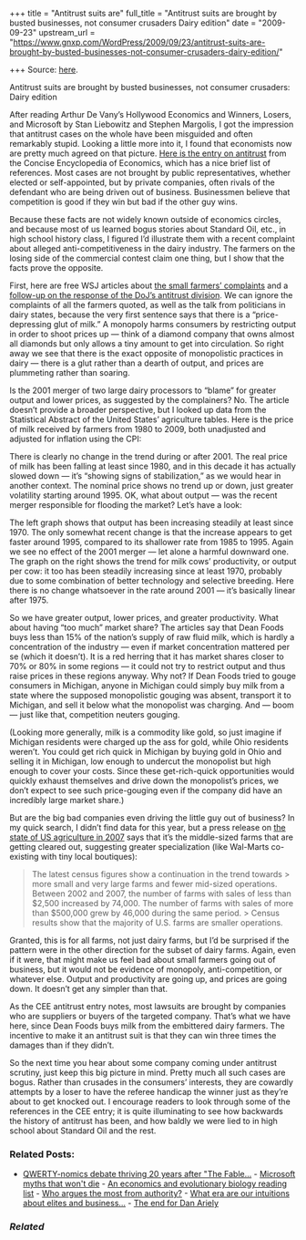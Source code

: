 +++
title = "Antitrust suits are"
full_title = "Antitrust suits are brought by busted businesses, not consumer crusaders Dairy edition"
date = "2009-09-23"
upstream_url = "https://www.gnxp.com/WordPress/2009/09/23/antitrust-suits-are-brought-by-busted-businesses-not-consumer-crusaders-dairy-edition/"

+++
Source: [here](https://www.gnxp.com/WordPress/2009/09/23/antitrust-suits-are-brought-by-busted-businesses-not-consumer-crusaders-dairy-edition/).

Antitrust suits are brought by busted businesses, not consumer crusaders: Dairy edition

[](http://farm3.static.flickr.com/2444/3949188377_2871fcaf83.jpg)After reading Arthur De Vany’s Hollywood Economics and Winners, Losers, and Microsoft by Stan Liebowitz and Stephen Margolis, I got the impression that antitrust cases on the whole have been misguided and often remarkably stupid. Looking a little more into it, I found that economists now are pretty much agreed on that picture. [Here is the entry on antitrust](http://www.econlib.org/library/Enc/Antitrust.html) from the Concise Encyclopedia of Economics, which has a nice brief list of references. Most cases are not brought by public representatives, whether elected or self-appointed, but by private companies, often rivals of the defendant who are being driven out of business. Businessmen believe that competition is good if they win but bad if the other guy wins.

Because these facts are not widely known outside of economics circles, and because most of us learned bogus stories about Standard Oil, etc., in high school history class, I figured I’d illustrate them with a recent complaint about alleged anti-competitiveness in the dairy industry. The farmers on the losing side of the commercial contest claim one thing, but I show that the facts prove the opposite.

First, here are free WSJ articles about [the small farmers’ complaints](http://online.wsj.com/article/SB125314377665317635.html) and a [follow-up on the response of the DoJ’s antitrust division](http://online.wsj.com/article/SB125349565131026737.html). We can ignore the complaints of all the farmers quoted, as well as the talk from politicians in dairy states, because the very first sentence says that there is a “price-depressing glut of milk.” A monopoly harms consumers by restricting output in order to shoot prices up — think of a diamond company that owns almost all diamonds but only allows a tiny amount to get into circulation. So right away we see that there is the exact opposite of monopolistic practices in dairy — there is a glut rather than a dearth of output, and prices are plummeting rather than soaring.

Is the 2001 merger of two large dairy processors to “blame” for greater output and lower prices, as suggested by the complainers? No. The article doesn’t provide a broader perspective, but I looked up data from the Statistical Abstract of the United States’ agriculture tables. Here is the price of milk received by farmers from 1980 to 2009, both unadjusted and adjusted for inflation using the CPI:

[](http://farm3.static.flickr.com/2424/3949968752_dc982fc26c.jpg)

There is clearly no change in the trend during or after 2001. The real price of milk has been falling at least since 1980, and in this decade it has actually slowed down — it’s “showing signs of stabilization,” as we would hear in another context. The nominal price shows no trend up or down, just greater volatility starting around 1995. OK, what about output — was the recent merger responsible for flooding the market? Let’s have a look:

[](http://farm4.static.flickr.com/3509/3949968766_8de83615e9.jpg)

The left graph shows that output has been increasing steadily at least since 1970. The only somewhat recent change is that the increase appears to get faster around 1995, compared to its shallower rate from 1985 to 1995. Again we see no effect of the 2001 merger — let alone a harmful downward one. The graph on the right shows the trend for milk cows’ productivity, or output per cow: it too has been steadily increasing since at least 1970, probably due to some combination of better technology and selective breeding. Here there is no change whatsoever in the rate around 2001 — it’s basically linear after 1975.

So we have greater output, lower prices, and greater productivity. What about having “too much” market share? The articles say that Dean Foods buys less than 15% of the nation’s supply of raw fluid milk, which is hardly a concentration of the industry — even if market concentration mattered per se (which it doesn’t). It is a red herring that it has market shares closer to 70% or 80% in some regions — it could not try to restrict output and thus raise prices in these regions anyway. Why not? If Dean Foods tried to gouge consumers in Michigan, anyone in Michigan could simply buy milk from a state where the supposed monopolistic gouging was absent, transport it to Michigan, and sell it below what the monopolist was charging. And — boom — just like that, competition neuters gouging.

(Looking more generally, milk is a commodity like gold, so just imagine if Michigan residents were charged up the ass for gold, while Ohio residents weren’t. You could get rich quick in Michigan by buying gold in Ohio and selling it in Michigan, low enough to undercut the monopolist but high enough to cover your costs. Since these get-rich-quick opportunities would quickly exhaust themselves and drive down the monopolist’s prices, we don’t expect to see such price-gouging even if the company did have an incredibly large market share.)

But are the big bad companies even driving the little guy out of business? In my quick search, I didn’t find data for this year, but a press release on [the state of US agriculture in 2007](http://www.usda.gov/wps/portal/%21ut/p/_s.7_0_A/7_0_1OB?contentidonly=true&contentid=2009/02/0036.xml) says that it’s the middle-sized farms that are getting cleared out, suggesting greater specialization (like Wal-Marts co-existing with tiny local boutiques):

> The latest census figures show a continuation in the trend towards > more small and very large farms and fewer mid-sized operations. Between 2002 and 2007, the number of farms with sales of less than \$2,500 increased by 74,000. The number of farms with sales of more than \$500,000 grew by 46,000 during the same period. >
> Census results show that the majority of U.S. farms are smaller operations.

Granted, this is for all farms, not just dairy farms, but I’d be surprised if the pattern were in the other direction for the subset of dairy farms. Again, even if it were, that might make us feel bad about small farmers going out of business, but it would not be evidence of monopoly, anti-competition, or whatever else. Output and productivity are going up, and prices are going down. It doesn’t get any simpler than that.

As the CEE antitrust entry notes, most lawsuits are brought by companies who are suppliers or buyers of the targeted company. That’s what we have here, since Dean Foods buys milk from the embittered dairy farmers. The incentive to make it an antitrust suit is that they can win three times the damages than if they didn’t.

So the next time you hear about some company coming under antitrust scrutiny, just keep this big picture in mind. Pretty much all such cases are bogus. Rather than crusades in the consumers’ interests, they are cowardly attempts by a loser to have the referee handicap the winner just as they’re about to get knocked out. I encourage readers to look through some of the references in the CEE entry; it is quite illuminating to see how backwards the history of antitrust has been, and how baldly we were lied to in high school about Standard Oil and the rest.

### Related Posts:

- [QWERTY-nomics debate thriving 20 years after "The
  Fable…](https://www.gnxp.com/WordPress/2009/07/13/qwerty-nomics-debate-thriving-20-years-after-the-fable-of-the-keys/) - [Microsoft myths that won't
  die](https://www.gnxp.com/WordPress/2009/08/25/microsoft-myths-that-won-t-die/) - [An economics and evolutionary biology reading
  list](https://www.gnxp.com/WordPress/2012/04/01/an-economics-and-evolutionary-biology-reading-list/) - [Who argues the most from
  authority?](https://www.gnxp.com/WordPress/2009/12/14/who-argues-the-most-from-authority/) - [What era are our intuitions about elites and
  business…](https://www.gnxp.com/WordPress/2010/01/21/what-era-are-our-intuitions-about-elites-and-business-adapted-to/) - [The end for Dan
  Ariely](https://www.gnxp.com/WordPress/2021/08/17/the-end-for-dan-ariely/)

### *Related*

[](https://www.addtoany.com/add_to/facebook?linkurl=https%3A%2F%2Fwww.gnxp.com%2FWordPress%2F2009%2F09%2F23%2Fantitrust-suits-are-brought-by-busted-businesses-not-consumer-crusaders-dairy-edition%2F&linkname=Antitrust%20suits%20are%20brought%20by%20busted%20businesses%2C%20not%20consumer%20crusaders%3A%20Dairy%20edition "Facebook")[](https://www.addtoany.com/add_to/twitter?linkurl=https%3A%2F%2Fwww.gnxp.com%2FWordPress%2F2009%2F09%2F23%2Fantitrust-suits-are-brought-by-busted-businesses-not-consumer-crusaders-dairy-edition%2F&linkname=Antitrust%20suits%20are%20brought%20by%20busted%20businesses%2C%20not%20consumer%20crusaders%3A%20Dairy%20edition "Twitter")[](https://www.addtoany.com/add_to/email?linkurl=https%3A%2F%2Fwww.gnxp.com%2FWordPress%2F2009%2F09%2F23%2Fantitrust-suits-are-brought-by-busted-businesses-not-consumer-crusaders-dairy-edition%2F&linkname=Antitrust%20suits%20are%20brought%20by%20busted%20businesses%2C%20not%20consumer%20crusaders%3A%20Dairy%20edition "Email")[](https://www.addtoany.com/share)
